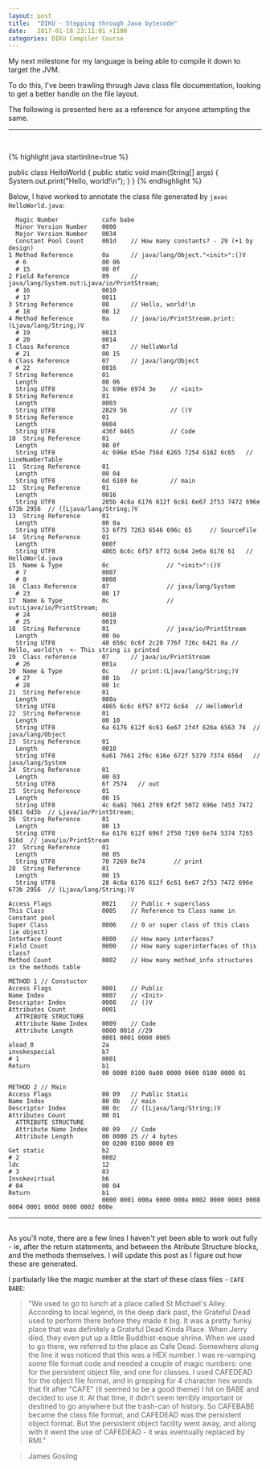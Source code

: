 ```yaml
---
layout: post
title:  "DIKU - Stepping through Java bytecode"
date:   2017-01-18 23:11:01 +1100
categories: DIKU Compiler Course
---
```


My next milestone for my language is being able to compile it down to target the JVM.  

To do this, I've been trawling through Java class file documentation, looking to get a better handle on the file layout.  

The following is presented here as a reference for anyone attempting the same.

--- 
<br>

{% highlight java startinline=true %}

public class HelloWorld {
    public static void main(String[] args) {
        System.out.print("Hello, world!\n");
    }
}
{% endhighlight %}


Below, I have worked to annotate the class file generated by ```javac HelloWorld.java```:

      Magic Number            cafe babe  
      Minor Version Number    0000  
      Major Version Number    0034
      Constant Pool Count     001d    // How many constants? - 29 (+1 by design)
    1 Method Reference        0a      // java/lang/Object."<init>":()V  
      # 6                     00 06     
      # 15                    00 0f  
    2 Field Reference         09      // java/lang/System.out:Ljava/io/PrintStream;  
      # 16                    0010   
      # 17                    0011  
    3 String Reference        08      // Hello, world!\n  
      # 18                    00 12  
    4 Method Reference        0a      // java/io/PrintStream.print:(Ljava/lang/String;)V  
      # 19                    0013  
      # 20                    0014  
    5 Class Reference         07      // HelloWorld  
      # 21                    00 15  
    6 Class Reference         07      // java/lang/Object  
      # 22                    0016  
    7 String Reference        01    
      Length                  00 06  
      String UTF8             3c 696e 6974 3e    // <init>  
    8 String Reference        01   
      Length                  0003  
      String UTF8             2829 56            // ()V  
    9 String Reference        01  
      Length                  0004  
      String UTF8             436f 6465          // Code  
    10  String Reference      01  
      Length                  00 0f  
      String UTF8             4c 696e 654e 756d 6265 7254 6162 6c65   // LineNumberTable  
    11  String Reference      01  
      Length                  00 04  
      String UTF8             6d 6169 6e         // main  
    12  String Reference      01  
      Length                  0016  
      String UTF8             285b 4c6a 6176 612f 6c61 6e67 2f53 7472 696e 673b 2956  // ([Ljava/lang/String;)V  
    13  String Reference      01  
      Length                  00 0a  
      String UTF8             53 6f75 7263 6546 696c 65     // SourceFile  
    14  String Reference      01  
      Length                  000f  
      String UTF8             4865 6c6c 6f57 6f72 6c64 2e6a 6176 61   // HelloWorld.java  
    15  Name & Type           0c                // "<init>":()V   
      # 7                     0007  
      # 8                     0008  
    16  Class Reference       07                // java/lang/System  
      # 23                    00 17  
    17  Name & Type           0c                // out:Ljava/io/PrintStream;  
      # 24                    0018  
      # 25                    0019  
    18  String Reference      01                // java/io/PrintStream  
      Length                  00 0e  
      String UTF8             48 656c 6c6f 2c20 776f 726c 6421 0a // Hello, world!\n  <- This string is printed  
    19  Class reference       07      // java/io/PrintStream  
      # 26                    001a  
    20  Name & Type           0c      // print:(Ljava/lang/String;)V  
      # 27                    00 1b  
      # 28                    00 1c  
    21  String Reference      01  
      Length                  000a  
      String UTF8             4865 6c6c 6f57 6f72 6c64  // HelloWorld  
    22  String Reference      01  
      Length                  00 10  
      String UTF8             6a 6176 612f 6c61 6e67 2f4f 626a 6563 74  // java/lang/Object  
    23  String Reference      01  
      Length                  0010  
      String UTF8             6a61 7661 2f6c 616e 672f 5379 7374 656d   // java/lang/System  
    24  String Reference      01  
      Length                  00 03  
      String UTF8             6f 7574   // out  
    25  String Reference      01  
      Length                  00 15  
      String UTF8             4c 6a61 7661 2f69 6f2f 5072 696e 7453 7472 6561 6d3b  // Ljava/io/PrintStream;  
    26  String Reference      01  
      Length                  00 13  
      String UTF8             6a 6176 612f 696f 2f50 7269 6e74 5374 7265 616d  // java/io/PrintStream  
    27  String Reference      01  
      Length                  00 05  
      String UTF8             70 7269 6e74        // print  
    28  String Reference      01  
      Length                  00 15  
      String UTF8             28 4c6a 6176 612f 6c61 6e67 2f53 7472 696e 673b 2956  // (Ljava/lang/String;)V  

    Access Flags              0021    // Public + superclass  
    This Class                0005    // Reference to Class name in Constant pool  
    Super Class               0006    // 0 or super class of this class (ie object)  
    Interface Count           0000    // How many interfaces?  
    Field Count               0000    // How many superinterfaces of this class?  
    Method Count              0002    // How many method_info structures in the methods table  
    
    METHOD 1 // Constuctor  
    Access Flags              0001    // Public  
    Name Index                0007    // <Init>  
    Descriptor Index          0008    // ()V  
    Attributes Count          0001  
      ATTRIBUTE STRUCTURE  
      Attribute Name Index    0009    // Code  
      Attribute Length        0000 001d //29  
                              0001 0001 0000 0005  
    aload_0                   2a  
    invokespecial             b7  
    # 1                       0001  
    Return                    b1  
                              00 0000 0100 0a00 0000 0600 0100 0000 01  
    
    METHOD 2 // Main  
    Access Flags              00 09   // Public Static  
    Name Index                00 0b   // main  
    Descriptor Index          00 0c   // ([Ljava/lang/String;)V  
    Attributes Count          00 01  
      ATTRIBUTE STRUCTURE  
      Attribute Name Index    00 09   // Code  
      Attribute Length        00 0000 25 // 4 bytes  
                              00 0200 0100 0000 09  
    Get static                b2  
    # 2                       0002  
    ldc                       12  
    # 3                       03   
    Invokevirtual             b6  
    # 04                      00 04  
    Return                    b1  
                              0000 0001 000a 0000 000a 0002 0000 0003 0008 0004 0001 000d 0000 0002 000e

---
<br>
As you'll note, there are a few lines I haven't yet been able to work out fully - ie, after the return statements, and between the Atribute Structure blocks, and the methods themselves. I will update this post as I figure out how these are generated.

I partiularly like the magic number at the start of these class files - ```CAFE BABE```:

>"We used to go to lunch at a place called St Michael's Alley.
>According to local legend, in the deep dark past, the Grateful Dead used to perform there before they made it big. It was a pretty funky place that was definitely a Grateful Dead Kinda Place.
>When Jerry died, they even put up a little Buddhist-esque shrine. When we used to go there, we referred to the place as Cafe Dead. Somewhere along the line it was noticed that this was a HEX number.
>I was re-vamping some file format code and needed a couple of magic numbers: one for the persistent object file, and one for classes. I used CAFEDEAD for the object file format, and in grepping for 4 character hex words that fit after "CAFE" (it seemed to be a good theme) I hit on BABE and decided to use it. At that time, it didn't seem terribly important or destined to go anywhere but the trash-can of history. So CAFEBABE became the class file format, and CAFEDEAD was the persistent object format. But the persistent object facility went away, and along with it went the use of CAFEDEAD - it was eventually replaced by RMI."  

> James Gosling